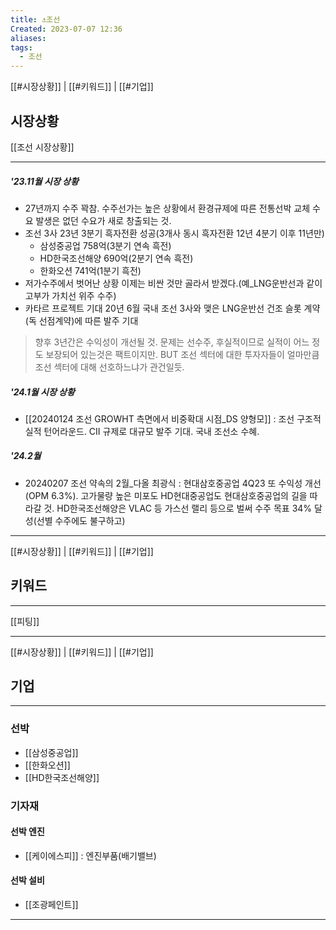 ```yaml
---
title: ⚓조선
Created: 2023-07-07 12:36
aliases: 
tags:
  - 조선
---
```

[[#시장상황]] | [[#키워드]] | [[#기업]]
## 시장상황
[[조선 시장상황]]
***
##### '23.11월 시장 상황
- 27년까지 수주 꽉참. 수주선가는 높은 상황에서 환경규제에 따른 전통선박 교체 수요 발생은 없던 수요가 새로 창출되는 것.
- 조선 3사 23년 3분기 흑자전환 성공(3개사 동시 흑자전환 12년 4분기 이후 11년만)
	- 삼성중공업 758억(3분기 연속 흑전)
	- HD한국조선해양 690억(2분기 연속 흑전)
	- 한화오션 741억(1분기 흑전)
- 저가수주에서 벗어난 상황
	이제는 비싼 것만 골라서 받겠다.(예_LNG운반선과 같이 고부가 가치선 위주 수주)
- 카타르 프로젝트 기대
	20년 6월 국내 조선 3사와 맺은 LNG운반선 건조 슬롯 계약(독 선점계약)에 따른 발주 기대
> 향후 3년간은 수익성이 개선될 것. 
> 문제는 선수주, 후실적이므로 실적이 어느 정도 보장되어 있는것은 팩트이지만.
> BUT  조선 섹터에 대한 투자자들이 얼마만큼 조선 섹터에 대해 선호하느냐가 관건일듯. 
##### '24.1월 시장 상황
- [[20240124 조선 GROWHT 측면에서 비중확대 시점_DS 양형모]] : 조선 구조적 실적 턴어라운드. CII 규제로 대규모 발주 기대. 국내 조선소 수혜.
##### '24.2월
- 20240207 조선 약속의 2월_다올 최광식 : 현대삼호중공업 4Q23 또 수익성 개선(OPM 6.3%). 고가물량 높은 미포도 HD현대중공업도 현대삼호중공업의 길을 따라갈 것. HD한국조선해양은 VLAC 등 가스선 랠리 등으로 벌써 수주 목표 34% 달성(선별 수주에도 불구하고)

---
[[#시장상황]] | [[#키워드]] | [[#기업]]
## 키워드
***
[[피팅]]

---
[[#시장상황]] | [[#키워드]] | [[#기업]]
## 기업
***
### 선박
- [[삼성중공업]]
- [[한화오션]]
- [[HD한국조선해양]]

### 기자재
#### 선박 엔진
- [[케이에스피]] : 엔진부품(배기밸브) 
#### 선박 설비
- [[조광페인트]]

---